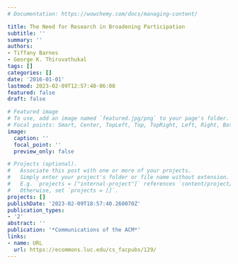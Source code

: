```yaml
---
# Documentation: https://wowchemy.com/docs/managing-content/

title: The Need for Research in Broadening Participation
subtitle: ''
summary: ''
authors:
- Tiffany Barnes
- George K. Thiruvathukal
tags: []
categories: []
date: '2016-01-01'
lastmod: 2023-02-09T12:57:40-06:00
featured: false
draft: false

# Featured image
# To use, add an image named `featured.jpg/png` to your page's folder.
# Focal points: Smart, Center, TopLeft, Top, TopRight, Left, Right, BottomLeft, Bottom, BottomRight.
image:
  caption: ''
  focal_point: ''
  preview_only: false

# Projects (optional).
#   Associate this post with one or more of your projects.
#   Simply enter your project's folder or file name without extension.
#   E.g. `projects = ["internal-project"]` references `content/project/deep-learning/index.md`.
#   Otherwise, set `projects = []`.
projects: []
publishDate: '2023-02-09T18:57:40.260070Z'
publication_types:
- '2'
abstract: ''
publication: '*Communications of the ACM*'
links:
- name: URL
  url: https://ecommons.luc.edu/cs_facpubs/129/
---
```

